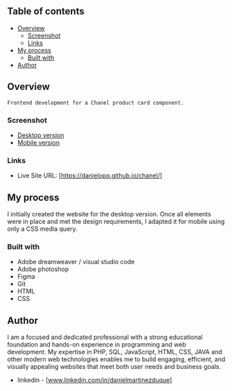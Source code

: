 

## Table of contents

- [Overview](#overview)
  - [Screenshot](#screenshot)
  - [Links](#links)
- [My process](#my-process)
  - [Built with](#built-with)
- [Author](#author)


## Overview

    Frontend development for a Chanel product card component.

### Screenshot

- [Desktop version](https://github.com/danielopq/chanel/blob/main/screenshots/desktop.jpg)
- [Mobile version](https://github.com/danielopq/chanel/blob/main/screenshots/mobile.jpg)


### Links

- Live Site URL: [https://danielopq.github.io/chanel/]

## My process

I initially created the website for the desktop version. Once all elements were in place and met the design requirements, I adapted it for mobile using only a CSS media query.

### Built with

- Adobe dreamweaver / visual studio code
- Adobe photoshop
- Figma
- Git
- HTML
- CSS

## Author

I am a focused and dedicated professional with a strong educational foundation and hands-on experience in programming and web development. My expertise in PHP, SQL, JavaScript, HTML, CSS, JAVA and other modern web technologies enables me to build engaging, efficient, and visually appealing websites that meet both user needs and business goals.

- linkedin - [www.linkedin.com/in/danielmartinezduque]

